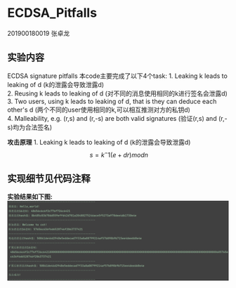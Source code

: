 # ECDSA_Pitfalls

201900180019 张卓龙

## 实验内容
ECDSA signature pitfalls
本code主要完成了以下4个task:
    1. Leaking k leads to leaking of d (k的泄露会导致泄露d)     
    2. Reusing k leads to leaking of d (对不同的消息使用相同的k进行签名会泄露d)   
    3. Two users, using k leads to leaking of d, that is they can deduce each other's d (两个不同的user使用相同的k,可以相互推测对方的私钥d)     
    4. Malleability, e.g. (r,s) and (r,-s) are both valid signatures (验证(r,s) and (r,-s)均为合法签名)


**攻击原理**
    1. Leaking k leads to leaking of d (k的泄露会导致泄露d)    
     $$
    \ s = k^-1(e+dr) mod n
     $$
## 实现细节见代码注释

**实验结果如下图:**
![攻击结果](https://github.com/Zhang-SDU/cst-project/blob/main/SM3/sm3_length_extension_attack/result.png)
